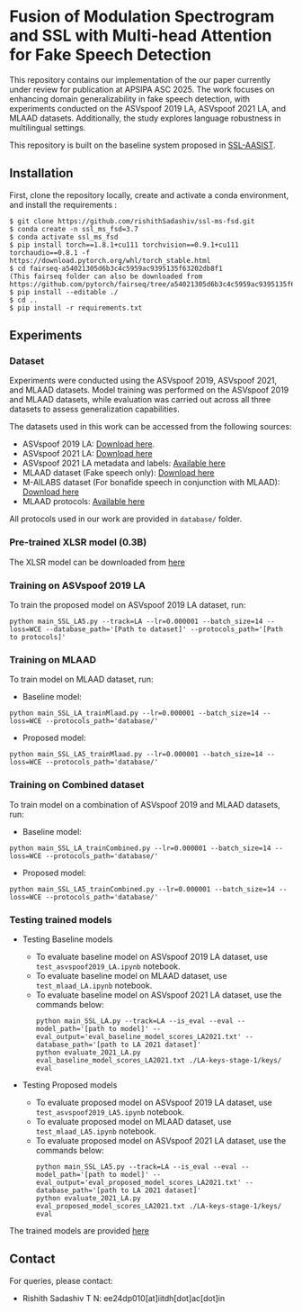 Fusion of Modulation Spectrogram and SSL with Multi-head Attention for Fake Speech Detection
===============
<!-- This repository contains our implementation of the paper published in the Speaker Odyssey 2022 workshop, "Automatic speaker verification spoofing and deepfake detection using wav2vec 2.0 and data augmentation". This work produced state-of-the-art result on more challenging ASVspoof 2021 LA and DF database.

[Paper link here](https://arxiv.org/abs/2202.12233) -->

This repository contains our implementation of the our paper currently under review for publication at APSIPA ASC 2025. The work focuses on enhancing domain generalizability in fake speech detection, with experiments conducted on the ASVspoof 2019 LA, ASVspoof 2021 LA, and MLAAD datasets. Additionally, the study explores language robustness in multilingual settings.

This repository is built on the baseline system proposed in [SSL-AASIST](https://github.com/TakHemlata/SSL_Anti-spoofing).

## Installation
First, clone the repository locally, create and activate a conda environment, and install the requirements :
```
$ git clone https://github.com/rishithSadashiv/ssl-ms-fsd.git
$ conda create -n ssl_ms_fsd=3.7
$ conda activate ssl_ms_fsd
$ pip install torch==1.8.1+cu111 torchvision==0.9.1+cu111 torchaudio==0.8.1 -f https://download.pytorch.org/whl/torch_stable.html
$ cd fairseq-a54021305d6b3c4c5959ac9395135f63202db8f1
(This fairseq folder can also be downloaded from https://github.com/pytorch/fairseq/tree/a54021305d6b3c4c5959ac9395135f63202db8f1)
$ pip install --editable ./
$ cd ..
$ pip install -r requirements.txt
```


## Experiments

### Dataset
Experiments were conducted using the ASVspoof 2019, ASVspoof 2021, and MLAAD datasets. Model training was performed on the ASVspoof 2019 and MLAAD datasets, while evaluation was carried out across all three datasets to assess generalization capabilities.

The datasets used in this work can be accessed from the following sources:
- ASVspoof 2019 LA: [Download here](https://datashare.is.ed.ac.uk/handle/10283/3336).
- ASVspoof 2021 LA: [Download here](https://zenodo.org/record/4837263#.YnDIinYzZhE)
- ASVspoof 2021 LA metadata and labels: [Available here](https://www.asvspoof.org/index2021.html)
- MLAAD dataset (Fake speech only): [Download here](https://deepfake-total.com/mlaad)
- M-AILABS dataset (For bonafide speech in conjunction with MLAAD): [Download here](https://github.com/imdatceleste/m-ailabs-dataset)
- MLAAD protocols: [Available here](doi.org/10.5281/zenodo.11593133)


All protocols used in our work are provided in ``` database/ ``` folder. 

### Pre-trained XLSR model (0.3B)
The XLSR model can be downloaded from [here](https://github.com/pytorch/fairseq/tree/main/examples/wav2vec/xlsr)

### Training on ASVspoof 2019 LA
To train the proposed model on ASVspoof 2019 LA dataset, run:
```
python main_SSL_LA5.py --track=LA --lr=0.000001 --batch_size=14 --loss=WCE --database_path='[Path to dataset]' --protocols_path='[Path to protocols]'
```

### Training on MLAAD 
To train model on MLAAD dataset, run:
- Baseline model:
```
python main_SSL_LA_trainMlaad.py --lr=0.000001 --batch_size=14 --loss=WCE --protocols_path='database/'
```
- Proposed model:
```
python main_SSL_LA5_trainMlaad.py --lr=0.000001 --batch_size=14 --loss=WCE --protocols_path='database/'
```


### Training on Combined dataset
To train model on a combination of ASVspoof 2019 and MLAAD datasets, run:
- Baseline model:
```
python main_SSL_LA_trainCombined.py --lr=0.000001 --batch_size=14 --loss=WCE --protocols_path='database/'
```
- Proposed model:
```
python main_SSL_LA5_trainCombined.py --lr=0.000001 --batch_size=14 --loss=WCE --protocols_path='database/'
```




### Testing trained models
- Testing Baseline models
  - To evaluate baseline model on ASVspoof 2019 LA dataset, use ```test_asvspoof2019_LA.ipynb``` notebook.
  - To evaluate baseline model on MLAAD dataset, use ```test_mlaad_LA.ipynb``` notebook.
  - To evaluate baseline model on ASVspoof 2021 LA dataset, use the commands below:
    ```
    python main_SSL_LA.py --track=LA --is_eval --eval --model_path='[path to model]' --eval_output='eval_baseline_model_scores_LA2021.txt' --database_path='[path to LA 2021 dataset]'
    python evaluate_2021_LA.py eval_baseline_model_scores_LA2021.txt ./LA-keys-stage-1/keys/ eval
    ```

- Testing Proposed models
  - To evaluate proposed model on ASVspoof 2019 LA dataset, use ```test_asvspoof2019_LA5.ipynb``` notebook.
  - To evaluate proposed model on MLAAD dataset, use ```test_mlaad_LA5.ipynb``` notebook.
  - To evaluate proposed model on ASVspoof 2021 LA dataset, use the commands below:
    ```
    python main_SSL_LA5.py --track=LA --is_eval --eval --model_path='[path to model]' --eval_output='eval_proposed_model_scores_LA2021.txt' --database_path='[path to LA 2021 dataset]'
    python evaluate_2021_LA.py eval_proposed_model_scores_LA2021.txt ./LA-keys-stage-1/keys/ eval
    ```

The trained models are provided [here](https://drive.google.com/drive/folders/18dWR2b4ektPid4C8HxFMnECm_loSWF_7?usp=sharing)


## Contact
For queries, please contact:
- Rishith Sadashiv T N: ee24dp010[at]iitdh[dot]ac[dot]in
<!-- ## Citation -->

